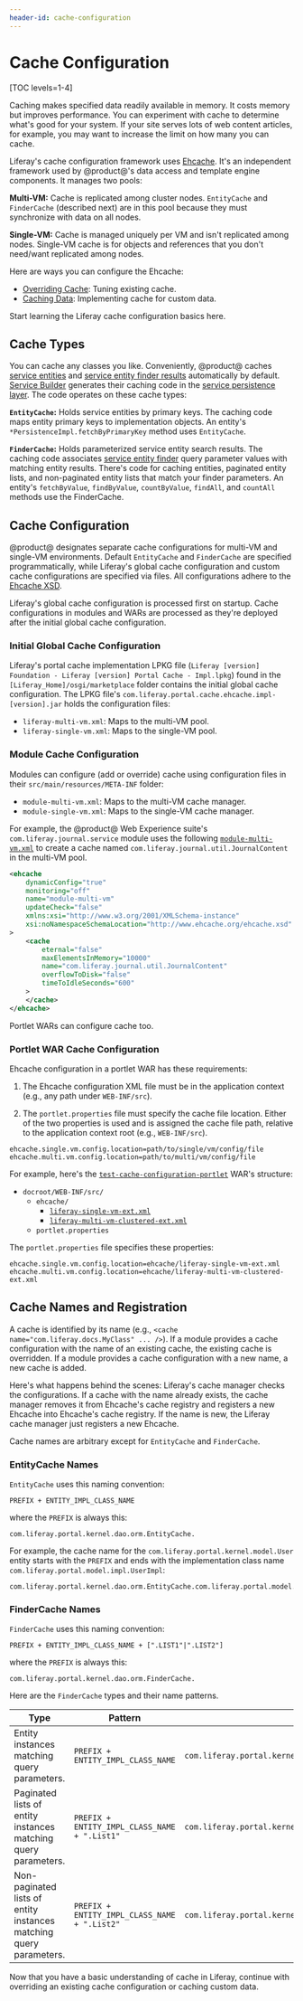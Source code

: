 ```yaml
---
header-id: cache-configuration
---
```


# Cache Configuration

[TOC levels=1-4]

Caching makes specified data readily available in memory. It costs memory but
improves performance. You can experiment with cache to determine what's good for
your system. If your site serves lots of web content articles, for example, you
may want to increase the limit on how many you can cache. 

Liferay's cache configuration framework uses
[Ehcache](https://www.ehcache.org/).
It's an independent framework used by @product@'s data access and template
engine components. It manages two pools: 

**Multi-VM:** Cache is replicated among cluster nodes. `EntityCache` and 
`FinderCache` (described next) are in this pool because they must synchronize
with data on all nodes.

**Single-VM:** Cache is managed uniquely per VM and isn't replicated among
nodes. Single-VM cache is for objects and references that you don't need/want
replicated among nodes. 

Here are ways you can configure the Ehcache: 

-   [Overriding Cache](/docs/7-2/frameworks/-/knowledge_base/f/overriding-cache):
    Tuning existing cache. 
-   [Caching Data](/docs/7-2/frameworks/-/knowledge_base/f/caching-data): 
    Implementing cache for custom data. 

Start learning the Liferay cache configuration basics here.

## Cache Types

You can cache any classes you like. Conveniently, @product@ caches
[service entities](/docs/7-2/appdev/-/knowledge_base/a/defining-service-entities)
and
[service entity finder results](/docs/7-2/appdev/-/knowledge_base/a/defining-service-entity-finder-methods)
automatically by default.
[Service Builder](/docs/7-2/appdev/-/knowledge_base/a/service-builder)
generates their caching code in the
[service persistence layer](/docs/7-2/appdev/-/knowledge_base/a/understanding-the-code-generated-by-service-builder).
The code operates on these cache types:

**`EntityCache`:** Holds service entities by primary keys. The caching code maps 
entity primary keys to implementation objects. An entity's
`*PersistenceImpl.fetchByPrimaryKey` method uses `EntityCache`.

**`FinderCache`:** Holds parameterized service entity search results. The caching 
code associates
[service entity finder](/docs/7-2/appdev/-/knowledge_base/a/defining-service-entity-finder-methods)
query parameter values with matching entity results. There's code for caching
entities, paginated entity lists, and non-paginated entity lists that match your
finder parameters. An entity's `fetchByValue`, `findByValue`, `countByValue`,
`findAll`, and `countAll` methods use the FinderCache. 

## Cache Configuration

@product@ designates separate cache configurations for multi-VM and single-VM
environments. Default `EntityCache` and `FinderCache` are specified
programmatically, while Liferay's global cache configuration and custom cache
configurations are specified via files. All configurations adhere to the
[Ehcache XSD](http://www.ehcache.org/ehcache.xsd).

Liferay's global cache configuration is processed first on startup. Cache
configurations in modules and WARs are processed as they're deployed after the
initial global cache configuration. 

### Initial Global Cache Configuration

Liferay's portal cache implementation LPKG file 
(`Liferay [version] Foundation - Liferay [version] Portal Cache - Impl.lpkg`)
found in the `[Liferay_Home]/osgi/marketplace` folder contains the initial
global cache configuration. The LPKG file's
`com.liferay.portal.cache.ehcache.impl-[version].jar` holds the configuration
files:

-   `liferay-multi-vm.xml`: Maps to the multi-VM pool.
-   `liferay-single-vm.xml`: Maps to the single-VM pool.

### Module Cache Configuration

Modules can configure (add or override) cache using configuration files in their
`src/main/resources/META-INF` folder:

-   `module-multi-vm.xml`: Maps to the multi-VM cache manager.
-   `module-single-vm.xml`: Maps to the single-VM cache manager.

For example, the @product@ Web Experience suite's `com.liferay.journal.service`
module uses the following
[`module-multi-vm.xml`](https://github.com/liferay/liferay-portal/blob/master/modules/apps/journal/journal-service/src/main/resources/META-INF/module-multi-vm.xml)
to create a cache named `com.liferay.journal.util.JournalContent` in the
multi-VM pool. 

```xml
<ehcache
    dynamicConfig="true"
    monitoring="off"
    name="module-multi-vm"
    updateCheck="false"
    xmlns:xsi="http://www.w3.org/2001/XMLSchema-instance"
    xsi:noNamespaceSchemaLocation="http://www.ehcache.org/ehcache.xsd"
>
    <cache
        eternal="false"
        maxElementsInMemory="10000"
        name="com.liferay.journal.util.JournalContent"
        overflowToDisk="false"
        timeToIdleSeconds="600"
    >
    </cache>
</ehcache>
```

Portlet WARs can configure cache too. 
 
### Portlet WAR Cache Configuration 

Ehcache configuration in a portlet WAR has these requirements: 

1.  The Ehcache configuration XML file must be in the application context (e.g.,
    any path under `WEB-INF/src`).

2.  The `portlet.properties` file must specify the cache file location. Either 
    of the two properties is used and is assigned the cache file path, relative
    to the application context root (e.g., `WEB-INF/src`). 

```properties 
ehcache.single.vm.config.location=path/to/single/vm/config/file
ehcache.multi.vm.config.location=path/to/multi/vm/config/file 
```

For example, here's the
[`test-cache-configuration-portlet`](https://github.com/liferay/liferay-plugins/blob/7.0.x/portlets/test-cache-configuration-portlet)
WAR's structure:

-   `docroot/WEB-INF/src/`
    -   `ehcache/`
        -   [`liferay-single-vm-ext.xml`](https://github.com/liferay/liferay-plugins/blob/7.0.x/portlets/test-cache-configuration-portlet/docroot/WEB-INF/src/ehcache/liferay-single-vm-ext.xml)
        -   [`liferay-multi-vm-clustered-ext.xml`](https://github.com/liferay/liferay-plugins/blob/7.0.x/portlets/test-cache-configuration-portlet/docroot/WEB-INF/src/ehcache/liferay-multi-vm-clustered-ext.xml)
    -   `portlet.properties`

The `portlet.properties` file specifies these properties:

```properties 
ehcache.single.vm.config.location=ehcache/liferay-single-vm-ext.xml
ehcache.multi.vm.config.location=ehcache/liferay-multi-vm-clustered-ext.xml
```

## Cache Names and Registration

A cache is identified by its name (e.g., `<cache name="com.liferay.docs.MyClass"
... />`). If a module provides a cache configuration with the name of an
existing cache, the existing cache is overridden. If a module provides a cache
configuration with a new name, a new cache is added.

Here's what happens behind the scenes: Liferay's cache manager checks the
configurations. If a cache with the name already exists, the cache manager
removes it from Ehcache's cache registry and registers a new Ehcache into
Ehcache's cache registry. If the name is new, the Liferay cache manager just
registers a new Ehcache.

Cache names are arbitrary except for `EntityCache` and `FinderCache`. 

### EntityCache Names 

`EntityCache` uses this naming convention:

`PREFIX + ENTITY_IMPL_CLASS_NAME`

where the `PREFIX` is always this:

```
com.liferay.portal.kernel.dao.orm.EntityCache.
```

For example, the cache name for the `com.liferay.portal.kernel.model.User`
entity starts with the `PREFIX` and ends with the implementation class name
`com.liferay.portal.model.impl.UserImpl`:

```
com.liferay.portal.kernel.dao.orm.EntityCache.com.liferay.portal.model.impl.UserImpl
```

### FinderCache Names 

`FinderCache` uses this naming convention:

`PREFIX + ENTITY_IMPL_CLASS_NAME + [".LIST1"|".LIST2"]`

where the `PREFIX` is always this:

```
com.liferay.portal.kernel.dao.orm.FinderCache.
```

Here are the `FinderCache` types and their name patterns.

| Type | Pattern | Example |
| ---- | ------- | ------- |
| Entity instances matching query parameters.  | `PREFIX + ENTITY_IMPL_CLASS_NAME` | `com.liferay.portal.kernel.dao.orm.FinderCache.com.liferay.portal.model.impl.ClassNameImpl` |
| Paginated lists of entity instances matching query parameters.  | `PREFIX + ENTITY_IMPL_CLASS_NAME + ".List1"` | `com.liferay.portal.kernel.dao.orm.FinderCache.com.liferay.portal.model.impl.ClassNameImpl.List1` |
| Non-paginated lists of entity instances matching query parameters.  | `PREFIX + ENTITY_IMPL_CLASS_NAME + ".List2"` | `com.liferay.portal.kernel.dao.orm.FinderCache.com.liferay.portal.model.impl.ClassNameImpl.List2` |

Now that you have a basic understanding of cache in Liferay, continue with
overriding an existing cache configuration or caching custom data. 
